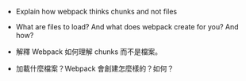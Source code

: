 ﻿- Explain how webpack thinks chunks and not files
- What are files to load? And what does webpack create for you? And how?

- 解釋 Webpack 如何理解 chunks 而不是檔案。
- 加載什麼檔案？Webpack 會創建怎麼樣的？如何？